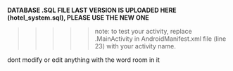
**DATABASE .SQL FILE LAST VERSION IS UPLOADED HERE (hotel_system.sql), PLEASE USE THE NEW ONE**
>>>>> note: to test your activity, replace .MainActivity in AndroidManifest.xml file (line 23) with your activity name.

dont modify or edit anything with the word room in it 
